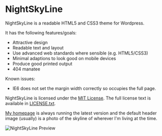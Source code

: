 NightSkyLine
============

NightSkyLine is a readable HTML5 and CSS3 theme for Wordpress.

It has the following features/goals:

- Attractive design
- Readable text and layout
- Use advanced web standards where sensible (e.g. HTML5/CSS3)
- Minimal adaptions to look good on mobile devices
- Produce good printed output
- 404 manatee

Known issues:

- IE6 does not set the margin width correctly so occupies the full page.

NightSkyLine is licensed under the [MIT License](http://en.wikipedia.org/wiki/MIT_License).
The full license text is available in [LICENSE.txt](https://github.com/mikemcquaid/NightSkyLine/blob/master/LICENSE.txt).

[My homepage](http://mikemcquaid.com) is always running the latest version and the default header image (usually) is a photo of the skyline of wherever I'm living at the time.

![NightSkyLine Preview](https://github.com/mikemcquaid/NightSkyLine/raw/master/screenshot.png)
